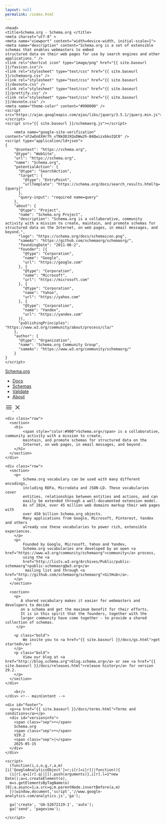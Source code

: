 ```yaml
---
layout: null
permalink: /index.html
---
```

<html lang="en">
<!-- Generated from Home.j2 -->
<!-- Jekyll Processing Test: baseurl = {{ site.baseurl }} -->
    
    
    <head>
    <title>Schema.org - Schema.org </title>
    <meta charset="utf-8" >
    <meta name="viewport" content="width=device-width, initial-scale=1">
    <meta name="description" content="Schema.org is a set of extensible schemas that enables webmasters to embed
    structured data on their web pages for use by search engines and other applications." />
    <link rel="shortcut icon" type="image/png" href="{{ site.baseurl }}/favicon.ico"/>
    <link rel="stylesheet" type="text/css" href="{{ site.baseurl }}/schemaorg.css" />
    <link rel="stylesheet" type="text/css" href="{{ site.baseurl }}/devnote.css" />
    <link rel="stylesheet" type="text/css" href="{{ site.baseurl }}/prettify.css" />
    <link rel="stylesheet" type="text/css" href="{{ site.baseurl }}/devnote.css" />
    <meta name="theme-color" content="#990000" />
    <script src="https://ajax.googleapis.com/ajax/libs/jquery/3.5.1/jquery.min.js"></script>
    <script src="{{ site.baseurl }}/schemaorg.js"></script>
    
        <meta name="google-site-verification" content="sF2wOoEXHr7h_vTNkOOJXQxDWw2h-B4QwizxbkoIQC0" />
    <script type="application/ld+json">
    {
        "@context": "https://schema.org",
        "@type": "WebSite",
        "url": "https://schema.org",
        "name": "Schema.org",
        "potentialAction": {
          "@type": "SearchAction",
          "target": {
            "@type": "EntryPoint",
            "urlTemplate": "https://schema.org/docs/search_results.html?q={query}"
          },
          "query-input": "required name=query"
        },
        "about": {
          "@type": "Project",
          "name": "Schema.org Project",
          "description": "Schema.org is a collaborative, community activity with a mission to create, maintain, and promote schemas for structured data on the Internet, on web pages, in email messages, and beyond.",
          "logo": "https://schema.org/docs/schemaicon.png",
          "sameAs": "https://github.com/schemaorg/schemaorg/",
          "foundingDate": "2011-06-2",
          "founder": [{
            "@type": "Corporation",
            "name": "Google",
            "url": "https://google.com"
          }, {
            "@type": "Corporation",
            "name": "Microsoft",
            "url": "https://microsoft.com"
          }, {
            "@type": "Corporation",
            "name": "Yahoo",
            "url": "https://yahoo.com"
          }, {
            "@type": "Corporation",
            "name": "Yandex",
            "url": "https://yandex.com"
          }],
          "publishingPrinciples": "https://www.w3.org/community/about/process/cla/"
        },
        "author": {
          "@type": "Organization",
          "name": "Schema.org Community Group",
          "sameAs": "https://www.w3.org/community/schemaorg/"
        }
    }
    </script>
    

</head>
<body>
    <!-- Header start from PageHeader.j2 -->
<!-- Static Doc Insert PageHead -->


<div id="container">
  <div id="headerwrap">
    <div id="pagehead1" class="mobnav">
      <div class="header-block" id="pagehead-left">
        <div id="sitename2">
          <a href="{{ site.baseurl }}/">Schema.org</a>
        </div>
      </div>
      <div  class="header-block header-block-right mobnav" id="pagehead-mid">
        <div id="selectionbar2">
          <ul>
            <li>
              <a href="{{ site.baseurl }}/docs/gs.html">Docs</a>
            </li>
            <li>
              <a href="{{ site.baseurl }}/docs/browse.html">Schemas</a>
            </li>
            <li>
              <a href="https://validator.schema.org">Validate</a>
            </li>
            <li>
              <a href="{{ site.baseurl }}/docs/about.html">About</a>
            </li>
          </ul>
        </div> <!-- selectionbar -->
      </div>
      <div  class="header-block header-block-right mobnav" id="pagehead-right">
        <div id="cse-search-form2" class="live-only">
            <div class="gcse-searchbox-only" data-resultsUrl="{{ site.baseurl }}/docs/search_results.html"></div>
        </div>
      </div>
      <div class="header-block mobnav" id="navicon2">
        <a href="javascript:void(0);" class="icon" onclick="navFunction()">
          <svg id="open" width="24px" height="24px" viewBox="0 0 24 24" fill="none" xmlns="http://www.w3.org/2000/svg">
            <g clip-path="url(#clip0_3560_173)">
            <path d="M3 18V16H21V18H3ZM3 13V11H21V13H3ZM3 8V6H21V8H3Z" fill="#444746"/>
            </g>
            <defs>
            <clipPath id="clip0_3560_173">
            <rect width="24" height="24" fill="white"/>
            </clipPath>
            </defs>
          </svg>
          <svg id="close" width="24px" height="24px" viewBox="0 -960 960 960" fill="#444746" xmlns="http://www.w3.org/2000/svg">
            <path d="m256-200-56-56 224-224-224-224 56-56 224 224 224-224 56 56-224 224 224 224-56 56-224-224-224 224Z"/>
          </svg>
        </a>
      </div>
    </div>
  </div>
  <div class="header-bottom"></div>
</div>
<!-- Header end from PageHeader.j2 -->
    <div id="mainContent">

    <div class="row">
      <section>
        <h1>
            <span style="color:#900">Schema.org</span> is a collaborative, community activity with a mission to create,
            maintain, and promote schemas for structured data on the
            Internet, on web pages, in email messages, and beyond.
        </h1>
      </section>
    </div>

    <div class="row">
      <section>
        <p>
            Schema.org vocabulary can be used with many different encodings,
            including RDFa, Microdata and JSON-LD. These vocabularies cover
            entities, relationships between entities and actions, and can
            easily be extended through a well-documented extension model.
            As of 2024, over 45 million web domains markup their web pages with
            over 450 billion Schema.org objects.
            Many applications from Google, Microsoft, Pinterest, Yandex and others
            already use these vocabularies to power rich, extensible experiences.
        </p>
        <p>
            Founded by Google, Microsoft, Yahoo and Yandex,
            Schema.org vocabularies are developed by an open <a href="https://www.w3.org/community/schemaorg">community</a> process,
            using the <a
            href="http://lists.w3.org/Archives/Public/public-schemaorg">public-schemaorg@w3.org</a>
             mailing list and through <a href="http://github.com/schemaorg/schemaorg">GitHub</a>.
        </p>
      </section>

      <section>
        <p>
           A shared vocabulary makes it easier for webmasters and developers to decide
           on a schema and get the maximum benefit for their efforts.
           It is in this spirit that the founders, together with the
           larger community have come together - to provide a shared collection of schemas.
         </p>

        <p class="bold">
            We invite you to <a href="{{ site.baseurl }}/docs/gs.html">get started</a>!
        </p>
        <p class="bold">
            View our blog at <a href="http://blog.schema.org">blog.schema.org</a> or see <a href="{{ site.baseurl }}/docs/releases.html">release history</a> for version 29.2.
        </p>
      </section>
    </div>

        <br/>
    </div> <!-- mainContent -->
  <!-- Footer start from PageFooter.j2 -->
    
    <div id="footer">
      <p><a href="{{ site.baseurl }}/docs/terms.html">Terms and conditions</a></p>
      <div id="versioninfo">
        <span class="sep">•</span>
        Schema.org
        <span class="sep">•</span>
        V29.2
        <span class="sep">|</span>
        2025-05-15
      </div>
    </div>

    <script>
      (function(i,s,o,g,r,a,m){i['GoogleAnalyticsObject']=r;i[r]=i[r]||function(){
      (i[r].q=i[r].q||[]).push(arguments)},i[r].l=1*new Date();a=s.createElement(o),
      m=s.getElementsByTagName(o)[0];a.async=1;a.src=g;m.parentNode.insertBefore(a,m)
      })(window,document,'script','//www.google-analytics.com/analytics.js','ga');

      ga('create', 'UA-52672119-1', 'auto');
      ga('send', 'pageview');

    </script>
<!-- Footer end from PageFooter.j2 -->
</body>
</html>